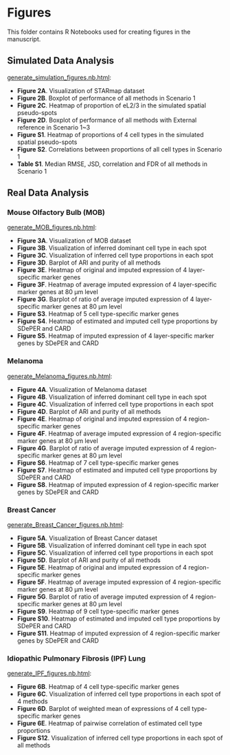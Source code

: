 # Figures
This folder contains R Notebooks used for creating figures in the manuscript.

## Simulated Data Analysis

[generate_simulation_figures.nb.html](https://rawcdn.githack.com/az7jh2/SDePER_Analysis/9ea4159934a21d4ca66956ef2c0ac577ddd40837/Figures/Simulation/generate_simulation_figures.nb.html):

- **Figure 2A**. Visualization of STARmap dataset
- **Figure 2B**. Boxplot of performance of all methods in Scenario 1
- **Figure 2C**. Heatmap of proportion of eL2/3 in the simulated spatial pseudo-spots
- **Figure 2D**. Boxplot of performance of all methods with External reference in Scenario 1~3
- **Figure S1**. Heatmap of proportions of 4 cell types in the simulated spatial pseudo-spots
- **Figure S2**. Correlations between proportions of all cell types in Scenario 1
- **Table S1**. Median RMSE, JSD, correlation and FDR of all methods in Scenario 1

## Real Data Analysis

### Mouse Olfactory Bulb (**MOB**)

[generate_MOB_figures.nb.html](https://rawcdn.githack.com/az7jh2/SDePER_Analysis/9ea4159934a21d4ca66956ef2c0ac577ddd40837/Figures/MOB/generate_MOB_figures.nb.html):

- **Figure 3A**. Visualization of MOB dataset
- **Figure 3B**. Visualization of inferred dominant cell type in each spot
- **Figure 3C**. Visualization of inferred cell type proportions in each spot
- **Figure 3D**. Barplot of ARI and purity of all methods
- **Figure 3E**. Heatmap of original and imputed expression of 4 layer-specific marker genes
- **Figure 3F**. Heatmap of average imputed expression of 4 layer-specific marker genes at 80 μm level
- **Figure 3G**. Barplot of ratio of average imputed expression of 4 layer-specific marker genes at 80 μm level
- **Figure S3**. Heatmap of 5 cell type-specific marker genes
- **Figure S4**. Heatmap of estimated and imputed cell type proportions by SDePER and CARD
- **Figure S5**. Heatmap of imputed expression of 4 layer-specific marker genes by SDePER and CARD

### Melanoma

[generate_Melanoma_figures.nb.html](https://rawcdn.githack.com/az7jh2/SDePER_Analysis/9ea4159934a21d4ca66956ef2c0ac577ddd40837/Figures/Melanoma/generate_Melanoma_figures.nb.html):

- **Figure 4A**. Visualization of Melanoma dataset
- **Figure 4B**. Visualization of inferred dominant cell type in each spot
- **Figure 4C**. Visualization of inferred cell type proportions in each spot
- **Figure 4D**. Barplot of ARI and purity of all methods
- **Figure 4E**. Heatmap of original and imputed expression of 4 region-specific marker genes
- **Figure 4F**. Heatmap of average imputed expression of 4 region-specific marker genes at 80 μm level
- **Figure 4G**. Barplot of ratio of average imputed expression of 4 region-specific marker genes at 80 μm level
- **Figure S6**. Heatmap of 7 cell type-specific marker genes
- **Figure S7**. Heatmap of estimated and imputed cell type proportions by SDePER and CARD
- **Figure S8**. Heatmap of imputed expression of 4 region-specific marker genes by SDePER and CARD

### Breast Cancer

[generate_Breast_Cancer_figures.nb.html](https://rawcdn.githack.com/az7jh2/SDePER_Analysis/9ea4159934a21d4ca66956ef2c0ac577ddd40837/Figures/Breast_Cancer/generate_Breast_Cancer_figures.nb.html):

- **Figure 5A**. Visualization of Breast Cancer dataset
- **Figure 5B**. Visualization of inferred dominant cell type in each spot
- **Figure 5C**. Visualization of inferred cell type proportions in each spot
- **Figure 5D**. Barplot of ARI and purity of all methods
- **Figure 5E**. Heatmap of original and imputed expression of 4 region-specific marker genes
- **Figure 5F**. Heatmap of average imputed expression of 4 region-specific marker genes at 80 μm level
- **Figure 5G**. Barplot of ratio of average imputed expression of 4 region-specific marker genes at 80 μm level
- **Figure S9**. Heatmap of 9 cell type-specific marker genes
- **Figure S10**. Heatmap of estimated and imputed cell type proportions by SDePER and CARD
- **Figure S11**. Heatmap of imputed expression of 4 region-specific marker genes by SDePER and CARD

### Idiopathic Pulmonary Fibrosis (IPF) Lung

[generate_IPF_figures.nb.html](https://rawcdn.githack.com/az7jh2/SDePER_Analysis/9ea4159934a21d4ca66956ef2c0ac577ddd40837/Figures/IPF/generate_IPF_figures.nb.html):

- **Figure 6B**. Heatmap of 4 cell type-specific marker genes
- **Figure 6C**. Visualization of inferred cell type proportions in each spot of 4 methods
- **Figure 6D**. Barplot of weighted mean of expressions of 4 cell type-specific marker genes
- **Figure 6E**. Heatmap of pairwise correlation of estimated cell type proportions
- **Figure S12**. Visualization of inferred cell type proportions in each spot of all methods
